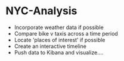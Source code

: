 # NYC-Analysis

- Incorporate weather data if possible 
- Compare bike v taxis across a time period 
- Locate 'places of interest' if possible 
- Create an interactive timeline 
- Push data to Kibana and visualize....
